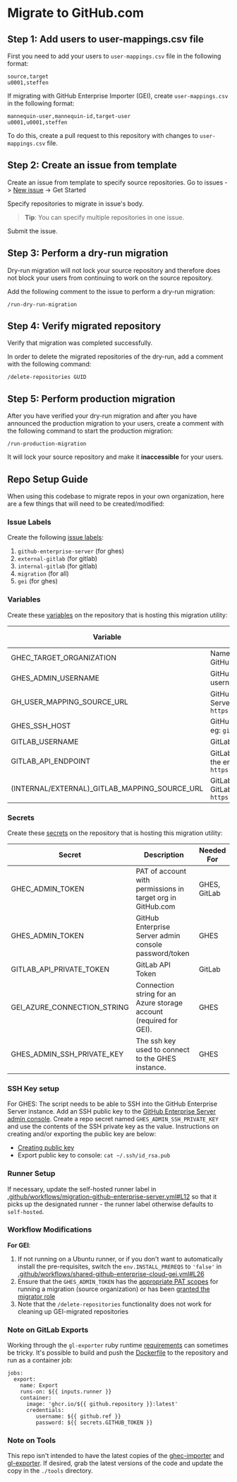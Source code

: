 # Migrate to GitHub.com

## Step 1: Add users to user-mappings.csv file

First you need to add your users to `user-mappings.csv` file in the following format:

```csv
source,target
u0001,steffen
```

If migrating with GitHub Enterprise Importer (GEI), create `user-mappings.csv` in the following format:

```csv
mannequin-user,mannequin-id,target-user
u0001,u0001,steffen
```

To do this, create a pull request to this repository with changes to `user-mappings.csv` file.

## Step 2: Create an issue from template

Create an issue from template to specify source repositories.
Go to issues -> [New issue](https://github.com/github/migrations-via-actions-v3-from-gitlab-ghes-to-ghec/issues/new/choose) -> Get Started

Specify repositories to migrate in issue's body.
> **Tip**: You can specify multiple repositories in one issue.

Submit the issue.

## Step 3: Perform a dry-run migration

Dry-run migration will not lock your source repository and therefore does not block your users from continuing to work on the source repository.

Add the following comment to the issue to perform a dry-run migration:

```
/run-dry-run-migration
```

## Step 4: Verify migrated repository

Verify that migration was completed successfully.

In order to delete the migrated repositories of the dry-run, add a comment with the following command:
```
/delete-repositories GUID
```

## Step 5: Perform production migration

After you have verified your dry-run migration and after you have announced the production migration to your users, create a comment with the following command to start the production migration:
```
/run-production-migration
```
It will lock your source repository and make it **inaccessible** for your users.

## Repo Setup Guide

When using this codebase to migrate repos in your own organization, here are a few things that will need to be created/modified:

### Issue Labels

Create the following [issue labels](https://docs.github.com/en/issues/using-labels-and-milestones-to-track-work/managing-labels#creating-a-label):

1. `github-enterprise-server` (for ghes)
2. `external-gitlab` (for gitlab)
3. `internal-gitlab` (for gitlab)
4. `migration` (for all)
5. `gei` (for ghes)

### Variables

Create these [variables](https://docs.github.com/en/actions/learn-github-actions/variables#creating-configuration-variables-for-a-repository) on the repository that is hosting this migration utility:

| Variable                      | Description                                                                            | Needed For   |
|-----------------------------|----------------------------------------------------------------------------------------|------------- |
| GHEC_TARGET_ORGANIZATION    | Name of target organization in GitHub.com (eg: `myorg`)                                | GHES, GitLab |
| GHES_ADMIN_USERNAME         | GitHub Enterprise server admin username                                                | GHES         |
| GH_USER_MAPPING_SOURCE_URL | GitHub URL for GitHub Enterprise Server migrations; eg: `https://github.example.com` | GHES         |
| GHES_SSH_HOST               | GitHub Enterprise Server SSH host; eg: `github.example.com`                            | GHES         |
| GITLAB_USERNAME             | GitLab username                                                                        | GitLab       |
| GITLAB_API_ENDPOINT         | GitLab API URL without the slash at the end; eg: `https://gitlab.example.com/api/v4`   | GitLab       |
| (INTERNAL/EXTERNAL)_GITLAB_MAPPING_SOURCE_URL | GitLab URL for internal/external GitLab migrations; eg: `https://gitlab.example.com`| GitLab |

### Secrets

Create these [secrets](https://docs.github.com/en/actions/security-guides/encrypted-secrets#creating-encrypted-secrets-for-a-repository) on the repository that is hosting this migration utility:

| Secret                      | Description                                                                            | Needed For   |
|-----------------------------|----------------------------------------------------------------------------------------|------------- |
| GHEC_ADMIN_TOKEN            | PAT of account with permissions in target org in GitHub.com                            | GHES, GitLab |
| GHES_ADMIN_TOKEN            | GitHub Enterprise Server admin console password/token                                  | GHES         |
| GITLAB_API_PRIVATE_TOKEN    | GitLab API Token                                                                       | GitLab       |
| GEI_AZURE_CONNECTION_STRING | Connection string for an Azure storage account (required for GEI).                     | GHES         |
| GHES_ADMIN_SSH_PRIVATE_KEY | The ssh key used to connect to the GHES instance.                     | GHES         |

### SSH Key setup

For GHES: The script needs to be able to SSH into the GitHub Enterprise Server instance. Add an SSH public key to the [GitHub Enterprise Server admin console](https://docs.github.com/en/enterprise-server@3.4/admin/configuration/configuring-your-enterprise/accessing-the-administrative-shell-ssh#enabling-access-to-the-administrative-shell-via-ssh). Create a repo secret named `GHES_ADMIN_SSH_PRIVATE_KEY` and use the contents of the SSH private key as the value. Instructions on creating and/or exporting the public key are below:
- [Creating public key](https://git-scm.com/book/en/v2/Git-on-the-Server-Generating-Your-SSH-Public-Key)
- Export public key to console: `cat ~/.ssh/id_rsa.pub`

### Runner Setup

If necessary, update the self-hosted runner label in [.github/workflows/migration-github-enterprise-server.yml#L12](/.github/workflows/migration-github-enterprise-server.yml#L12) so that it picks up the designated runner - the runner label otherwise defaults to `self-hosted`.

### Workflow Modifications

**For GEI**:

1. If not running on a Ubuntu runner, or if you don't want to automatically install the pre-requisites, switch the `env.INSTALL_PREREQS` to `'false'` in
[.github/workflows/shared-github-enterprise-cloud-gei.yml#L26](/.github/workflows/shared-github-enterprise-cloud-gei.yml#L26)
2. Ensure that the `GHES_ADMIN_TOKEN` has the [appropriate PAT scopes](https://docs.github.com/en/early-access/enterprise-importer/preparing-to-migrate-with-github-enterprise-importer/managing-access-for-github-enterprise-importer#required-scopes-for-personal-access-tokens) for running a migration (source organization) or has been [granted the migrator role](https://docs.github.com/en/early-access/enterprise-importer/preparing-to-migrate-with-github-enterprise-importer/granting-the-migrator-role)
3. Note that the `/delete-repositories` functionality does not work for cleaning up GEI-migrated repositories


### Note on GitLab Exports

Working through the `gl-exporter` ruby runtime [requirements](/tools/gl-exporter/docs/Requirements.md) can sometimes be tricky. It's possible to build and push the [Dockerfile](/tools/gl-exporter/Dockerfile) to the repository and run as a container job:

```
jobs:
  export:
    name: Export
    runs-on: ${{ inputs.runner }}
    container:
      image: 'ghcr.io/${{ github.repository }}:latest'
      credentials:
         username: ${{ github.ref }}
         password: ${{ secrets.GITHUB_TOKEN }}
```

### Note on Tools

This repo isn't intended to have the latest copies of the [ghec-importer](https://github.com/github/ghec-importer) and [gl-exporter](https://github.com/github/gl-exporter). If desired, grab the latest versions of the code and update the copy in the `./tools` directory.
